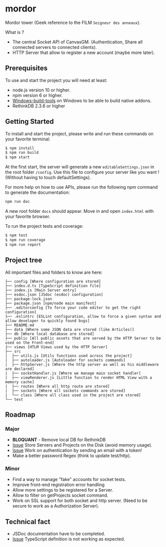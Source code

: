 # mordor
Mordor tower (Geek reference to the FILM `Seigneur des anneaux`).

What is ?

- The central Socket API of CanvasGM. (Authentication, Share all connected servers to connected clients).
- HTTP Server that allow to register a new account (maybe more later).

## Prerequisites

To use and start the project you will need at least:

- node.js version 10 or higher.
- npm version 6 or higher.
- [Windows-build-tools](https://github.com/felixrieseberg/windows-build-tools) on Windows to be able to build native addons.
- RethinkDB 2.3.6 or higher

## Getting Started

To install and start the project, please write and run these commands on your favorite terminal:

```bash
$ npm install
$ npm run build
$ npm start
```

At the first start, the server will generate a new `editableSettings.json` in the root folder `/config`. Use this file to configure your server like you want ! (Without having to touch defaultSettings).

For more help on how to use APIs, please run the following npm command to generate the documentation:
```bash
npm run doc
```

A new root folder `docs` should appear. Move in and open `index.html` with your favorite browser.

To run the project tests and coverage:
```bash
$ npm test
$ npm run coverage
$ npm run report
```

## Project tree

All important files and folders to know are here:

```
├── config [Where configuration are stored]
├── index.d.ts [TypeScript definition file]
├── index.js [Main Server entry]
├── esdoc.json [JSdoc (esdoc) configuration]
├── package-lock.json
├── package.json [npm/node main manifest]
├── .editorconfig [To force your code editor to get the right configuration]
├── .eslintrc [ESLint configuration, allow to force a given syntax and allow developer to quickly found bugs]
├── README.md
├── data [Where some JSON data are stored (like Articles)]
├── db [Where local database are stored]
├── public [All public assets that are served by the HTTP Server to be used on the Front-end]
├── views [HTLM Views used by the HTTP Server]
├── src
|  ├── utils.js [Utils functions used across the project]
|  ├── autoloader.js [Autoloader for sockets commands]
|  ├── httpServer.js [Where the http server as well as his middleware are declared]
|  ├── socketHandler.js [Where we manage main socket handler]
|  ├── viewRenderer.js [Little function to render HTML View with a memory cache]
|  ├── routes [Where all http route are stored]
|  ├── sockets [Where all sockets commands are stored]
|  └── class [Where all class used in the project are stored]
└── test
```

## Roadmap

### Major
- **BLOQUANT** - Remove local DB for RethinkDB
- [Issue](https://github.com/canvas-gm/mordor/issues/2) Store Servers and Projects on the Disk (avoid memory usage).
- [Issue](https://github.com/canvas-gm/mordor/issues/3) Work on authentication by sending an email with a token!
- Make a better password Regex (think to update test/http).

### Minor
- Find a way to manage "fake" accounts for socket tests.
- Improve front-end registration error handling
- Allow more settings to be registered for a Server.
- Allow to filter on getProjects socket command.
- Work on SSL support for both socket and http server. (Need to be secure to work as a Authorization Server).

## Technical fact
- JSDoc documentation have to be completed.
- [Issue](https://github.com/canvas-gm/mordor/issues/1) TypeScript definition is not working as expected.

